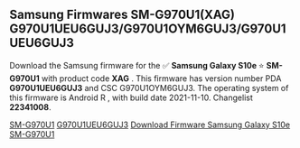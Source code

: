 <h2>Samsung Firmwares SM-G970U1(XAG) G970U1UEU6GUJ3/G970U1OYM6GUJ3/G970U1UEU6GUJ3</h2>
Download the Samsung firmware for the ✅ <strong>Samsung Galaxy S10e </strong> ⭐ <strong>SM-G970U1</strong> with product code <strong>XAG</strong> . This firmware has version number PDA <strong>G970U1UEU6GUJ3</strong> and CSC G970U1OYM6GUJ3. The operating system of this firmware is Android R , with build date 2021-11-10. Changelist <strong>22341008</strong>.


[SM-G970U1](https://samfirm.shop/samsung/model/SM-G970U1)
[G970U1UEU6GUJ3](https://samfirm.shop/samsung/pda/G970U1UEU6GUJ3)
[Download Firmware Samsung Galaxy S10e SM-G970U1](https://samfirm.shop/samsung/firmware/473396)
